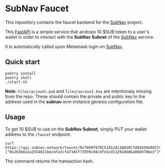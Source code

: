 # SubNav Faucet

This repository contains the faucet backend for the [SubNav](https://github.com/Avackathon/subnav) project.

This [FastAPI](https://fastapi.tiangolo.com/) is a simple service that airdrops 10 $SUB token to a user's wallet in order to interact with the **SubNav Subnet** of the [SubNav](https://subnav.network) service.

It is automatically called upon Metamask login on [SubNav](https://subnav.network).

## Quick start

```
poetry install
poetry shell
./start.sh
```

**Note:** `files/account.pub` and `files/account.key` are intentionaly missing from the repo. These should contain the private and public key to the address used in the **subnav** evm instance genesis configuration file.

## Usage

To get 10 $SUB to use on the **SubNav Subnet**, simply PUT your wallet address to the `/faucet` endpoint.

```
curl https://api.subnav.network/faucet/0x70997970C51812dc3A010C7d01b50e0d17dc79C8
["0x263b8a1a25540216ec4fa3cfa7345f73939cd4cdfe1cd112924b0ba06b9786e3"]%
```

The command returns the transaction hash.
